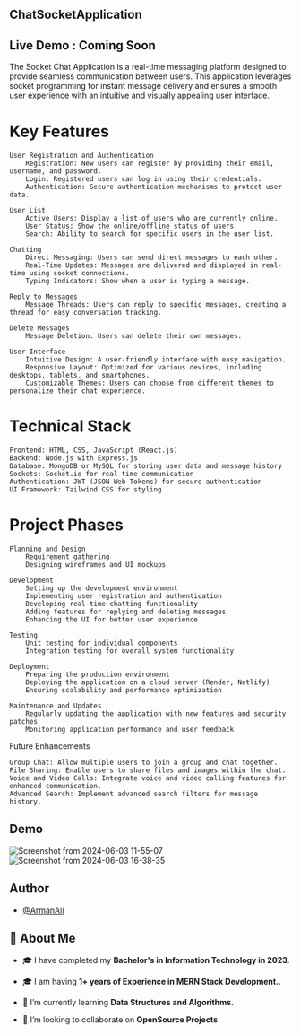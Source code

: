 ## ChatSocketApplication

## Live Demo : Coming Soon

The Socket Chat Application is a real-time messaging platform designed to provide seamless communication between users. This application leverages socket programming for instant message delivery and ensures a smooth user experience with an intuitive and visually appealing user interface.


# Key Features

    User Registration and Authentication
        Registration: New users can register by providing their email, username, and password.
        Login: Registered users can log in using their credentials.
        Authentication: Secure authentication mechanisms to protect user data.

    User List
        Active Users: Display a list of users who are currently online.
        User Status: Show the online/offline status of users.
        Search: Ability to search for specific users in the user list.

    Chatting
        Direct Messaging: Users can send direct messages to each other.
        Real-Time Updates: Messages are delivered and displayed in real-time using socket connections.
        Typing Indicators: Show when a user is typing a message.

    Reply to Messages
        Message Threads: Users can reply to specific messages, creating a thread for easy conversation tracking.

    Delete Messages
        Message Deletion: Users can delete their own messages.

    User Interface
        Intuitive Design: A user-friendly interface with easy navigation.
        Responsive Layout: Optimized for various devices, including desktops, tablets, and smartphones.
        Customizable Themes: Users can choose from different themes to personalize their chat experience.

# Technical Stack

    Frontend: HTML, CSS, JavaScript (React.js)
    Backend: Node.js with Express.js
    Database: MongoDB or MySQL for storing user data and message history
    Sockets: Socket.io for real-time communication
    Authentication: JWT (JSON Web Tokens) for secure authentication
    UI Framework: Tailwind CSS for styling

# Project Phases

    Planning and Design
        Requirement gathering
        Designing wireframes and UI mockups

    Development
        Setting up the development environment
        Implementing user registration and authentication
        Developing real-time chatting functionality
        Adding features for replying and deleting messages
        Enhancing the UI for better user experience

    Testing
        Unit testing for individual components
        Integration testing for overall system functionality

    Deployment
        Preparing the production environment
        Deploying the application on a cloud server (Render, Netlify)
        Ensuring scalability and performance optimization

    Maintenance and Updates
        Regularly updating the application with new features and security patches
        Monitoring application performance and user feedback

Future Enhancements

    Group Chat: Allow multiple users to join a group and chat together.
    File Sharing: Enable users to share files and images within the chat.
    Voice and Video Calls: Integrate voice and video calling features for enhanced communication.
    Advanced Search: Implement advanced search filters for message history.

## Demo 

![Screenshot from 2024-06-03 11-55-07](https://github.com/armanali0786/SocketChatApp/assets/76746226/4a08adf0-96b5-4dd6-b8ed-9d20d3195888)
![Screenshot from 2024-06-03 16-38-35](https://github.com/armanali0786/SocketChatApp/assets/76746226/5de47296-a158-4e35-bd4b-21734ff0aaeb)


    
## Author

- [@ArmanAli](https://www.github.com/armanali0786)


## 🚀 About Me
- 🎓 I have completed my **Bachelor's in Information Technology in 2023**.

- 🎓 I am having **1+ years of Experience in MERN Stack Development.**.

- 🌱 I’m currently learning **Data Structures and Algorithms.**

- 👯 I’m looking to collaborate on **OpenSource Projects**

